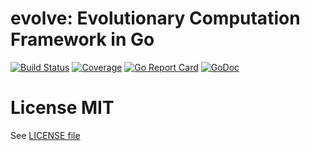 # evolve: Evolutionary Computation Framework in Go

[![Build Status](https://travis-ci.org/arl/evolve.svg?branch=master)](https://travis-ci.org/arl/evolve) [![Coverage](https://codecov.io/gh/arl/evolve/branch/master/graph/badge.svg)](https://codecov.io/gh/arl/evolve)
[![Go Report Card](https://goreportcard.com/badge/github.com/arl/evolve)](https://goreportcard.com/report/github.com/arl/evolve)
[![GoDoc](http://img.shields.io/badge/go-documentation-blue.svg?style=flat-square)](http://godoc.org/github.com/arl/evolve) 


# License MIT

See [LICENSE file](./LICENSE)
